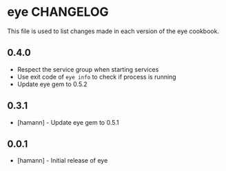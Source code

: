 eye CHANGELOG
=============

This file is used to list changes made in each version of the eye cookbook.

0.4.0
-----
- Respect the service group when starting services
- Use exit code of `eye info` to check if process is running
- Update eye gem to 0.5.2

0.3.1
-----
- [hamann] - Update eye gem to 0.5.1

0.0.1
-----
- [hamann] - Initial release of eye
